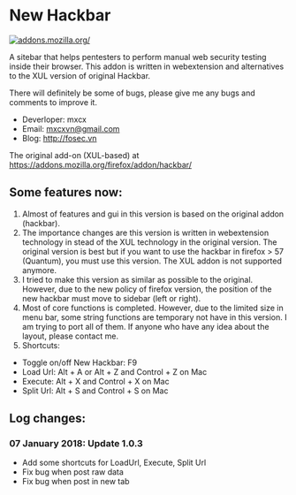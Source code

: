 # New Hackbar
[![addons.mozilla.org/](https://addons.cdn.mozilla.net/static/img/addons-buttons/AMO-button_2.png)](https://addons.mozilla.org/firefox/addon/new-hackbar/)

A sitebar that helps pentesters to perform manual web security testing inside their browser. This addon is written in webextension and alternatives to the XUL version of original Hackbar.

There will definitely be some of bugs, please give me any bugs and comments to improve it.

* Deverloper: mxcx
* Email: mxcxvn@gmail.com
* Blog: http://fosec.vn

The original add-on (XUL-based) at https://addons.mozilla.org/firefox/addon/hackbar/

## Some features now:
1. Almost of features and gui in this version is based on the original addon (hackbar).
2. The importance changes are this version is written in webextension technology in stead of the XUL technology in the original version. The original version is best but if you want to use the hackbar in firefox > 57 (Quantum), you must use this version. The XUL addon is not supported anymore.
3. I tried to make this version as similar as possible to the original. However, due to the new policy of firefox version, the position of the new hackbar must move to sidebar (left or right).
4. Most of core functions is completed. However, due to the limited size in menu bar, some string functions are temporary not have in this version. I am trying to port all of them. If anyone who have any idea about the layout, please contact me.
5. Shortcuts:
+ Toggle on/off New Hackbar: F9
+ Load Url: Alt + A or Alt + Z and Control + Z on Mac
+ Execute: Alt + X and Control + X on Mac
+ Split Url: Alt + S and Control + S on Mac

## Log changes:
### 07 January 2018: Update 1.0.3
+ Add some shortcuts for LoadUrl, Execute, Split Url
+ Fix bug when post raw data
+ Fix bug when post in new tab
